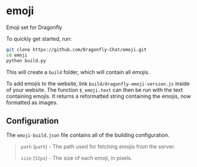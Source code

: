 # emoji
Emoji set for Dragonfly

To quickly get started, run:
```bash
git clone https://github.com/Dragonfly-Chat/emoji.git
cd emoji
python build.py
```
This will create a `build` folder, which will contain all emojis.

To add emojis to the website, link `build/dragonfly-emoji-version.js` inside of your website.
The function `$_emoji.text` can then be run with the text containing emojis. It returns a
reformatted string containing the emojis, now formatted as images. 

## Configuration
The `emoji-build.json` file contains all of the building configuration.

> `path` (`path`) - The path used for fetching emojis from the server.
>
> `size` (`32px`) - The size of each emoji, in pixels.
